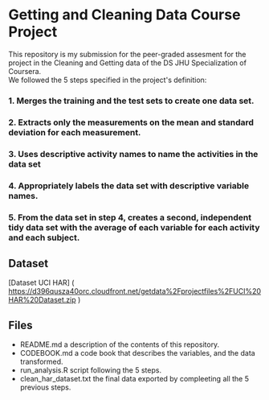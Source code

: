 # Getting and Cleaning Data Course Project
This repository is my submission for the peer-graded assesment for the project in the Cleaning and Getting data of the DS JHU Specialization of Coursera.  
We followed the 5 steps specified in the project's definition:  
### 1. Merges the training and the test sets to create one data set.
### 2. Extracts only the measurements on the mean and standard deviation for each measurement.
### 3. Uses descriptive activity names to name the activities in the data set
### 4. Appropriately labels the data set with descriptive variable names.
### 5. From the data set in step 4, creates a second, independent tidy data set with the average of each variable for each activity and each subject.  

## Dataset
[Dataset UCI HAR] ( https://d396qusza40orc.cloudfront.net/getdata%2Fprojectfiles%2FUCI%20HAR%20Dataset.zip  )

## Files
- README.md a description of the contents of this repository.
- CODEBOOK.md a code book that describes the variables, and the data transformed.
- run_analysis.R script following the 5 steps.
- clean_har_dataset.txt the final data exported by compleeting all the 5 previous steps.